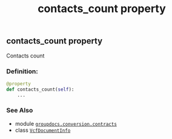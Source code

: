 ﻿---
title: contacts_count property
second_title: GroupDocs.Conversion for Python via .NET API References
description: 
type: docs
weight: 30
url: /python-net/groupdocs.conversion.contracts/vcfdocumentinfo/contacts_count/
is_root: false
---

## contacts_count property


Contacts count
### Definition:
```python
@property
def contacts_count(self):
    ...
```

### See Also
* module [`groupdocs.conversion.contracts`](../../)
* class [`VcfDocumentInfo`](/conversion/python-net/groupdocs.conversion.contracts/vcfdocumentinfo)

